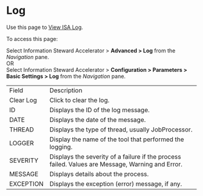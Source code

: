# Log

<div class="use">

Use this page to [View ISA Log](../Use_Cases/View_ISA_Log.htm).

</div>

To access this page:

Select <span>Information Steward Accelerator \></span>
<span style="font-weight: bold;">Advanced \> Log</span> from the
*Navigation* pane.  
OR  
Select <span>Information Steward Accelerator \></span>
<span style="font-weight: bold;">Configuration \> Parameters \> Basic
Settings \> Log</span> from the *Navigation*
pane.

|           |                                                                                                  |
| --------- | ------------------------------------------------------------------------------------------------ |
| Field     | Description                                                                                      |
| Clear Log | Click to clear the log.                                                                          |
| ID        | Displays the ID of the log message.                                                              |
| DATE      | Displays the date of the message.                                                                |
| THREAD    | Displays the type of thread, usually JobProcessor.                                               |
| LOGGER    | Display the name of the tool that performed the logging.                                         |
| SEVERITY  | Displays the severity of a failure if the process failed. Values are Message, Warning and Error. |
| MESSAGE   | Displays details about the process.                                                              |
| EXCEPTION | Displays the exception (error) message, if any.                                                  |
